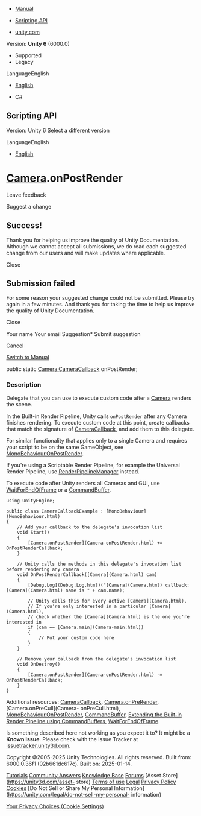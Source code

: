[ ]()

  * [Manual](../Manual/index.html)
  * [Scripting API](../ScriptReference/index.html)

  * [unity.com](https://unity.com/)

Version: **Unity 6** (6000.0)

  * Supported
  * Legacy

LanguageEnglish

  * [English]()

  * C#

[ ](https://docs.unity3d.com)

## Scripting API

Version: Unity 6 Select a different version

LanguageEnglish

  * [English]()

#  [Camera](Camera.html).onPostRender

Leave feedback

Suggest a change

## Success!

Thank you for helping us improve the quality of Unity Documentation. Although
we cannot accept all submissions, we do read each suggested change from our
users and will make updates where applicable.

Close

## Submission failed

For some reason your suggested change could not be submitted. Please <a>try
again</a> in a few minutes. And thank you for taking the time to help us
improve the quality of Unity Documentation.

Close

Your name Your email Suggestion* Submit suggestion

Cancel

[Switch to Manual](../Manual/class-Camera.html "Go to Camera Component in the
Manual")

public static [Camera.CameraCallback](Camera.CameraCallback.html)
onPostRender;

### Description

Delegate that you can use to execute custom code after a [Camera](Camera.html)
renders the scene.

In the Built-in Render Pipeline, Unity calls `onPostRender` after any Camera
finishes rendering. To execute custom code at this point, create callbacks
that match the signature of [CameraCallback](Camera.CameraCallback.html), and
add them to this delegate.  
  
For similar functionality that applies only to a single Camera and requires
your script to be on the same GameObject, see
[MonoBehaviour.OnPostRender](MonoBehaviour.OnPostRender.html).  
  
If you're using a Scriptable Render Pipeline, for example the Universal Render
Pipeline, use [RenderPipelineManager](Rendering.RenderPipelineManager.html)
instead.  
  
To execute code after Unity renders all Cameras and GUI, use
[WaitForEndOfFrame](WaitForEndOfFrame.html) or a
[CommandBuffer](Rendering.CommandBuffer.html).

    
    
    using UnityEngine;  
      
    public class CameraCallbackExample : [MonoBehaviour](MonoBehaviour.html)
    {
        // Add your callback to the delegate's invocation list
        void Start()
        {
            [Camera.onPostRender](Camera-onPostRender.html) += OnPostRenderCallback;
        }  
      
        // Unity calls the methods in this delegate's invocation list before rendering any camera
        void OnPostRenderCallback([Camera](Camera.html) cam)
        {
            [Debug.Log](Debug.Log.html)("[Camera](Camera.html) callback: [Camera](Camera.html) name is " + cam.name);  
      
            // Unity calls this for every active [Camera](Camera.html).
            // If you're only interested in a particular [Camera](Camera.html),
            // check whether the [Camera](Camera.html) is the one you're interested in
            if (cam == [Camera.main](Camera-main.html))
            {
                // Put your custom code here
            }
        }  
      
        // Remove your callback from the delegate's invocation list
        void OnDestroy()
        {
            [Camera.onPostRender](Camera-onPostRender.html) -= OnPostRenderCallback;
        }
    }
    

Additional resources: [CameraCallback](Camera.CameraCallback.html),
[Camera.onPreRender](Camera-onPreRender.html), [Camera.onPreCull](Camera-
onPreCull.html),
[MonoBehaviour.OnPostRender](MonoBehaviour.OnPostRender.html),
[CommandBuffer](Rendering.CommandBuffer.html), [Extending the Built-in Render
Pipeline using CommandBuffers](../Manual/GraphicsCommandBuffers.html),
[WaitForEndOfFrame](WaitForEndOfFrame.html).

Is something described here not working as you expect it to? It might be a
**Known Issue**. Please check with the Issue Tracker at
[issuetracker.unity3d.com](https://issuetracker.unity3d.com).

Copyright ©2005-2025 Unity Technologies. All rights reserved. Built from:
6000.0.36f1 (02b661dc617c). Built on: 2025-01-14.

[Tutorials](https://unity3d.com/learn) [Community
Answers](https://answers.unity3d.com) [Knowledge
Base](https://support.unity3d.com/hc/en-us)
[Forums](https://forum.unity3d.com) [Asset Store](https://unity3d.com/asset-
store) [Terms of use](https://docs.unity3d.com/Manual/TermsOfUse.html)
[Legal](https://unity.com/legal) [Privacy
Policy](https://unity.com/legal/privacy-policy)
[Cookies](https://unity.com/legal/cookie-policy) [Do Not Sell or Share My
Personal Information](https://unity.com/legal/do-not-sell-my-personal-
information)

[Your Privacy Choices (Cookie Settings)](javascript:void\(0\);)


